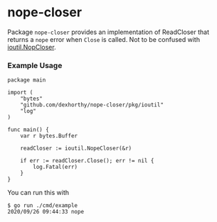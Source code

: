 # nope-closer

Package `nope-closer` provides an implementation of ReadCloser that returns a `nope` error when `Close` is called. Not to be confused with [ioutil.NopCloser](https://golang.org/pkg/io/ioutil/#NopCloser).


### Example Usage

```golang
package main

import (
	"bytes"
	"github.com/dexhorthy/nope-closer/pkg/ioutil"
	"log"
)

func main() {
	var r bytes.Buffer

	readCloser := ioutil.NopeCloser(&r)

	if err := readCloser.Close(); err != nil {
		log.Fatal(err)
	}
}
```

You can run this with

```shell script
$ go run ./cmd/example
2020/09/26 09:44:33 nope
```
